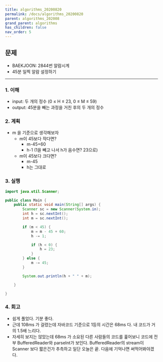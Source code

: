 ```yaml
---
title: algorithms_20200820
permalink: /docs/algorithms_20200820
parent: algorithms_202008
grand_parent: algorithms
has_children: false
nav_order: 5
---
```


## 문제

- BAEKJOON: 2844번 알람시계
- 45분 일찍 알람 설정하기

---

### 1. 이해

- input: 두 개의 정수 (0 ≤ H ≤ 23, 0 ≤ M ≤ 59)
- output: 45분을 빼는 과정을 거친 후의 두 개의 정수

### 2. 계획

- m 을 기준으로 생각해보자
  - m이 45보다 작다면?
    - m-45+60
    - h-1 (1을 빼고 나서 h가 음수면? 23으로)
  - m이 45보다 크다면?
    - m-45
    - h는 그대로

### 3. 실행

```java
import java.util.Scanner;

public class Main {
	public static void main(String[] args) {
		Scanner sc = new Scanner(System.in);
		int h = sc.nextInt();
		int m = sc.nextInt();

		if (m < 45) {
			m = m - 45 + 60;
			h -= 1;

			if (h < 0) {
				h = 23;
			}
		} else {
			m -= 45;
		}

		System.out.println(h + " " + m);

	}

}
```

### 4. 회고

- 쉽게 풀었다. 기분 좋다.
- 근데 108ms 가 걸렸는데 자바코드 기준으로 1등의 시간은 68ms 다. 내 코드가 거의 1.5배 느리다.
- 자세히 보지는 않았는데 68ms 가 소요된 다른 사람들의 코드를 훑어보니 코드에 전부 BufferedReader와 parseInt가 보인다. BufferedReader의 stream이 Scanner 보다 짧은건가 추측하고 일단 오늘은 끝. 다음에 기억나면 써먹어봐야겠다.
